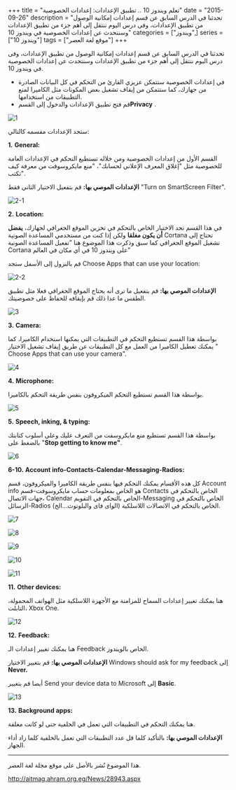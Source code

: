 +++
title = "تعلم ويندوز 10 .. تطبيق الإعدادات: إعدادات الخصوصية"
date = "2015-09-26"
description = "تحدثنا في الدرس السابق عن قسم إعدادات إمكانية الوصول من تطبيق الإعدادات، وفى درس اليوم ننتقل إلى أهم جزء من تطبيق الإعدادات وسنتحدث عن إعدادات الخصوصية في ويندوز 10"
categories = ["ويندوز",]
series = ["ويندوز 10"]
tags = ["موقع لغة العصر"]
+++

تحدثنا في الدرس السابق عن قسم إعدادات إمكانية الوصول من تطبيق الإعدادات، وفى درس اليوم ننتقل إلى أهم جزء من تطبيق الإعدادات وسنتحدث عن إعدادات الخصوصية في ويندوز 10.

- في إعدادات الخصوصية ستتمكن عزيزي القارئ من التحكم في كل البيانات الصادرة من جهازك، كما ستتمكن من إيقاف تشغيل بعض المكونات مثل الكاميرا لمنع التطبيقات من استخدامها.
- قم فتح تطبيق الإعدادات والدخول إلى القسم**Privacy** .

![1](thumbnail-2015-635788749262055390-205.png)

ستجد الإعدادات مقسمه كالتالي:

**1.** **General:**

 القسم الأول من إعدادات الخصوصية ومن خلاله تستطيع التحكم في الإعدادات العامة للخصوصية مثل "إغلاق المعرف الإعلاني لحسابك"، "منع مايكروسوفت من معرفة كيف تكتب".

**الإعدادات الموصي بها:** قم بتفعيل الاختيار الثاني فقط "Turn on SmartScreen Filter".

![2-1](images/2015-635788749485803958-580.png)


**2.** **Location:**

في هذا القسم تجد الاختيار الخاص بالتحكم في تخزين الموقع الجغرافي لجهازك، **يفضل أن يكون مغلقا** ولكن إذا كنت من مستخدمي المساعدة الصوتية Cortana تحتاج إلى تشغيل الموقع الجغرافي كما سبق وذكرت هذا الموضوع هنا "تفعيل المساعدة الصوتية Cortana على ويندوز 10 في أي مكان في العالم"

قم بالنزول إلى الأسفل ستجد Choose Apps that can use your location:

![2-2](images/2015-635788749643771697-377.png)

**الإعدادات الموصي بها:** قم بتفعيل ما ترى أنه يحتاج الموقع الجغرافي فعلا مثل تطبيق الطقس ما عدا ذلك قم بإيقافه للحفاظ على خصوصيتك.

![3](images/2015-635788749989081987-908.png)


**3.** **Camera:**

بواسطة هذا القسم تستطيع التحكم في التطبيقات التي يمكنها استخدام الكاميرا، كما يمكنك تعطيل الكاميرا من العمل مع كل التطبيقات عن طريق إيقاف تشغيل الاختيار " Choose Apps that can use your camera".

![4](images/2015-635788750206268097-626.png)


**4.** **Microphone:**

بواسطة هذا القسم تستطيع التحكم الميكروفون بنفس طريقة التحكم بالكاميرا.

![5](images/2015-635788750460797718-79.png)


**5.** **Speech, inking, & typing:**

بواسطة هذا القسم تستطيع منع مايكروسفت من التعرف عليك وعلى أسلوب كتابتك بالضغط على "**Stop getting to know me"**.

![6](images/2015-635788750677515081-751.png)


**6-10.** **Account info-Contacts-Calendar-Messaging-Radios:**

كل هذه الأقسام يمكنك التحكم فيها بنفس طريقة الكاميرا والميكروفون، قسم Account info هو الخاص بمعلومات حساب مايكروسوفت-قسم Contacts الخاص بالتحكم في جهات الاتصال، Calendar الخاص بالتحكم في التقويم-Messaging الخاص بالتحكم في الرسائل-Radios الخاص بالتحكم في الاتصالات اللاسلكية (الواى فاى والبلوتوث...الخ).

![7](images/2015-635788750934544686-454.png)


![8](images/2015-635788751662665026-266.png)


![9](images/2015-635788751893913546-391.png)


![10](images/2015-635788752062662466-266.png)


![11](images/2015-635788752345160658-516.png)


**11.** **Other devices:**

هنا يمكنك تغيير إعدادات السماح للمزامنة مع الأجهزة اللاسلكية مثل الهواتف المحمولة، التابلت، Xbox One.

![12](images/2015-635788752499690919-969.png)


**12.** **Feedback:**

هنا يمكنك تغيير إعدادات الـ Feedback الخاص بالويندوز.

**الإعدادات الموصي بها:** قم بتغيير الاختيار Windows should ask for my feedback إلى **Never.**

أيضا قم بتغيير Send your device data to Microsoft إلى **Basic**.

![13](images/2015-635788752689064707-906.png)

**13.** **Background apps:**

هنا يمكنك التحكم في التطبيقات التي تعمل في الخلفية حتى لو كانت مغلقة.

**الإعدادات الموصي بها:** بالتأكيد كلما قل عدد التطبيقات التي تعمل بالخلفية كلما زاد أداء الجهاز.

---
هذا الموضوع نٌشر باﻷصل على موقع مجلة لغة العصر.

http://aitmag.ahram.org.eg/News/28943.aspx